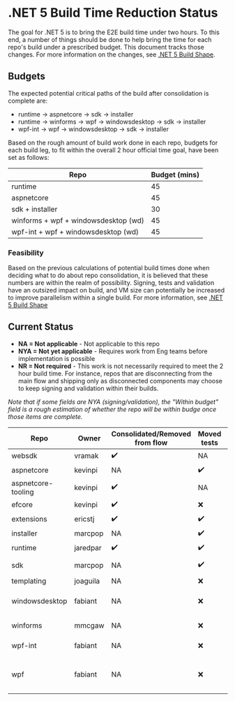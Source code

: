 # .NET 5 Build Time Reduction Status

The goal for .NET 5 is to bring the E2E build time under two hours. To this end, a number of things should be done to help bring
the time for each repo's build under a prescribed budget. This document tracks those changes. For more information on the changes, see
[.NET 5 Build Shape](https://github.com/dotnet/arcade/blob/master/Documentation/Net5Builds.md).

## Budgets

The expected potential critical paths of the build after consolidation is complete are:

- runtime -> aspnetcore -> sdk -> installer
- runtime -> winforms -> wpf -> windowsdesktop -> sdk -> installer
- wpf-int -> wpf -> windowsdesktop -> sdk -> installer

Based on the rough amount of build work done in each repo, budgets for each build leg, to fit within the overall 2 hour official time goal, have been set as follows:

| Repo                                 | Budget (mins) |
| ------------------------------------ | ------------- |
| runtime                              | 45            |
| aspnetcore                           | 45            |
| sdk + installer                      | 30            |
| winforms + wpf + windowsdesktop (wd) | 45            |
| wpf-int + wpf + windowsdesktop (wd)  | 45            |

### Feasibility

Based on the previous calculations of potential build times done when deciding what to do about repo consolidation,
it is believed that these numbers are within the realm of possibility. Signing, tests and validation have an outsized impact
on build, and VM size can potentially be increased to improve parallelism within a single build. For more information, see
[.NET 5 Build Shape](https://github.com/dotnet/arcade/blob/master/Documentation/Net5Builds.md)

## Current Status

- **NA = Not applicable** - Not applicable to this repo
- **NYA = Not yet applicable** - Requires work from Eng teams before implementation is possible
- **NR = Not required** - This work is not necessarily required to meet the 2 hour build time. For instance,
  repos that are disconnecting from the main flow and shipping only as disconnected components may choose to keep
  signing and validation within their builds.

*Note that if some fields are NYA (signing/validation), the "Within budget" field is a rough estimation
of whether the repo will be within budge once those items are complete.*


| Repo               | Owner    | Consolidated/Removed from flow | Moved tests | Post-signing | Post-validation | Budget (mins)                   | Within budget |
| ------------------ | -------- | ------------------------------ | ----------- | ------------ | --------------- | ------------------------------- | ------------- |
| websdk             | vramak   | ✔️                       | NA          | NA           | NA              | NA                              | NA            |
| aspnetcore         | kevinpi  | NA                             | ✔️    | NYA          | ✔️             | 45                              | ❌      |
| aspnetcore-tooling | kevinpi  | ✔️                       | NA          | NA           | NA              | NA                              | NA            |
| efcore             | kevinpi  | ✔️                     | ❌    | NR           | NR              | NA                              | NA            |
| extensions         | ericstj  | ✔️                       | ✔️    | NR           | NR              | NA                              | NA            |
| installer          | marcpop    | NA                             | ✔️    | NYA          | ❌             | 30 (w/sdk)                      | ❌      |
| runtime            | jaredpar | ✔️                     | ✔️  | NYA          | ✔️             | 45                              | ❌      |
| sdk                | marcpop    | NA                             | ✔️  | NYA          | ❌             | 30 (w/installer)                | ❌      |
| templating         | joaguila | NA                             | ❌    | NYA          | ❌             | NA                              | NA            |
| windowsdesktop     | fabiant | NA                             | ❌    | NYA          | ❌             | 45 (w/winforms + wpf)           | ❌      |
| winforms           | mmcgaw | NA                             | ❌    | NYA          | ❌             | 45 (w/wpf + wd)                 | ❌      |
| wpf-int            | fabiant | NA                             | ❌    | NYA          | ❌             | 45 (w/wpf + wd)                 | ❌      |
| wpf                | fabiant | NA                             | ❌    | NYA          | ❌             | 45 (w/winforms or wpf-int + wd) | ❌      |

[red]: https://individual.icons-land.com/IconsPreview/Sport/PNG/16x16/Ball_Red.png
[green]: https://individual.icons-land.com/IconsPreview/Sport/PNG/16x16/Ball_Green.png
[yello]: https://individual.icons-land.com/IconsPreview/Sport/PNG/16x16/Ball_Yellow.png
